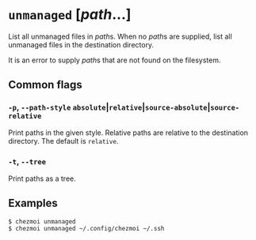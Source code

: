# `unmanaged` [*path*...]

List all unmanaged files in *path*s. When no *path*s are supplied, list all
unmanaged files in the destination directory.

It is an error to supply *path*s that are not found on the filesystem.

## Common flags

### `-p`, `--path-style` `absolute`|`relative`|`source-absolute`|`source-relative`

Print paths in the given style. Relative paths are relative to the destination
directory. The default is `relative`.

### `-t`, `--tree`

Print paths as a tree.

## Examples

```console
$ chezmoi unmanaged
$ chezmoi unmanaged ~/.config/chezmoi ~/.ssh
```
